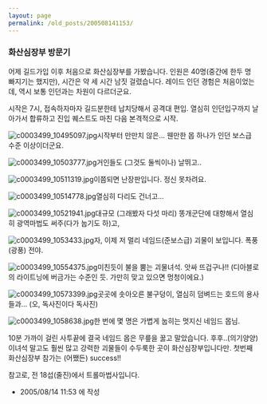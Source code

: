 ```yaml
---
layout: page
permalink: /old_posts/200508141153/
---
```


### 화산심장부 방문기


어제 길드가입 이후 처음으로 화산심장부를 가봤습니다.
인원은 40명(중간에 한두 명 빠지기는 했지만), 시간은 약 세 시간 남짓 걸렸습니다.
레이드 인던 경험은 처음이었는데, 역시 보통 인던과는 차원이 다르더군요.

시작은 7시, 접속하자마자 길드분한테 납치당해서 공격대 편입.
열심히 인던입구까지 날아가서 합류하고 진입 퀘스트도 마친 다음 본격적으로 시작.

![c0003499_10495097.jpg](200508141153/c0003499_10495097.jpg)시작부터 만만치 않은... 웬만한 몹 하나가 인던 보스급 수준 이상이더군요.


![c0003499_10503777.jpg](200508141153/c0003499_10503777.jpg)거인들도 (그것도 둘씩이나) 날뛰고..


![c0003499_10511319.jpg](200508141153/c0003499_10511319.jpg)이쯤되면 난장판입니다. 정신 못차려요.


![c0003499_10514778.jpg](200508141153/c0003499_10514778.jpg)열심히 다리도 건너고...


![c0003499_10521941.jpg](200508141153/c0003499_10521941.jpg)대규모 (그래봤자 다섯 마리) 똥개군단에 대항해서 열심히 광역마법도 써주(다가 눕기도 하)고,


![c0003499_1053433.jpg](200508141153/c0003499_1053433.jpg)자, 이제 저 멀리 네임드(준보스급) 괴물이 보입니다. 폭풍(광풍) 전야.


![c0003499_10554375.jpg](200508141153/c0003499_10554375.jpg)미친듯이 불을 뿜는 괴물녀석. 앗싸 뜨겁구나!! (디아블로의 라이트닝에 버금가는 수준인 듯. 가만히 맞고 있으면 멍청이에요.)


![c0003499_10573399.jpg](200508141153/c0003499_10573399.jpg)곳곳에 솟아오른 불구덩이, 열심히 덤벼드는 호드의 용사들과... (오, 독사진이다 독사진)


![c0003499_1058638.jpg](200508141153/c0003499_1058638.jpg)한 번에 몇 명은 가볍게 눕히는 멋지신 네임드 몹님.


10분 가까이 걸린 사투끝에 결국 네임드 몹은 무릎을 꿇고 말았습니다. 후후..(의기양양)
이녀석 말고도 훨씬 많고 강력한 괴물들이 수두룩한 곳이 화산심장부입니다만.
첫번째 화산심장부 참가는 (어쨌든) success!!

참고로, 전 18섭(줄진)에서 트롤마법사입니다. 





- 2005/08/14 11:53 에 작성
